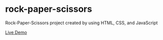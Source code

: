 # rock-paper-scissors

Rock-Paper-Scissors project created by using HTML, CSS, and JavaScript

[Live Demo](https://looch8.github.io/rock-paper-scissors/)
